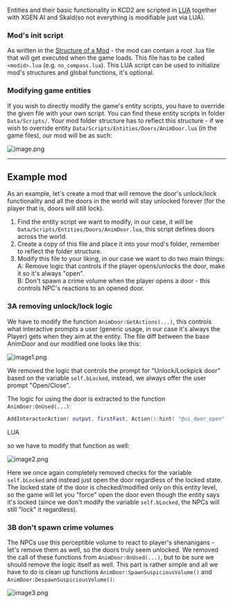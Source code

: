 Entities and their basic functionality in KCD2 are scripted in [LUA](https://www.lua.org/start.html "null") together with XGEN AI and Skald(so not everything is modifiable just via LUA).

### Mod's init script

As written in the [Structure of a Mod](chrome-extension://pcmpcfapbekmbjjkdalcgopdkipoggdi/articles/KM-A-3/Structure-of-a-Mod "KM-A-3: Structure of a Mod") - the mod can contain a root .lua file that will get executed when the game loads. This file has to be called `<modid>.lua` (e.g. `no_compass.lua`). This LUA script can be used to initialize mod's structures and global functions, it's optional.

### Modifying game entities

If you wish to directly modify the game's entity scripts, you have to override the given file with your own script. You can find these entity scripts in folder `Data/Scripts/`. Your mod folder structure has to reflect this structure - if we wish to override entity `Data/Scripts/Entities/Doors/AnimDoor.lua` (in the game files), our mod will be as such:

![image.png](https://warhorse.youtrack.cloud/api/files/496-24?sign=MTc0NzYxMjgwMDAwMHwyLTB8NDk2LTI0fDNaWEhMNDhxVm0xcTdWMVBBMnBqQmQyZXhrcmNGcG1OdGVBcmliTlRBdVkNCg&updated=1736764331350)

___

## Example mod

As an example, let's create a mod that will remove the door's unlock/lock functionality and all the doors in the world will stay unlocked forever (for the player that is, doors will still lock).

1.  Find the entity script we want to modify, in our case, it will be `Data/Scripts/Entities/Doors/AnimDoor.lua`, this script defines doors across the world.
2.  Create a copy of this file and place it into your mod's folder, remember to reflect the folder structure.
3.  Modify this file to your liking, in our case we want to do two main things:  
    A: Remove logic that controls if the player opens/unlocks the door, make it so it's always "open".  
    B: Don't spawn a crime volume when the player opens a door - this controls NPC's reactions to an opened door.

### 3A removing unlock/lock logic

We have to modify the function `AnimDoor:GetActions(...)`, this controls what interactive prompts a user (generic usage, in our case it's always the Player) gets when they aim at the entity. The file diff between the base AnimDoor and our modified one looks like this:

![image1.png](https://warhorse.youtrack.cloud/api/files/496-28?sign=MTc0NzYxMjgwMDAwMHwyLTB8NDk2LTI4fGNLYThlZW5LQW5OU25sd0pzaFdXdjNZZFlIMWJYaFhHS1RLdjM5RjFGRzgNCg&updated=1736764331350)

We removed the logic that controls the prompt for "Unlock/Lockpick door" based on the variable `self.bLocked`, instead, we always offer the user prompt "Open/Close".

The logic for using the door is extracted to the function `AnimDoor:OnUsed(...)`:

```lua
AddInteractorAction( output, firstFast, Action():hint( "@ui_door_open" ):action( "use" ):func( AnimDoor.OnUsed ):interaction( inr_doorOpen ) )
```

LUA

so we have to modify that function as well:

![image2.png](https://warhorse.youtrack.cloud/api/files/496-29?sign=MTc0NzYxMjgwMDAwMHwyLTB8NDk2LTI5fEFDVXpVSm1uOTJ6b3VuNEtDaDVxNnJHdWFUM3dHZnhpMGk0eHNrNGlrOW8NCg&updated=1736764331350)

Here we once again completely removed checks for the variable `self.bLocked` and instead just open the door regardless of the locked state. The locked state of the door is checked/modified only on this entity level, so the game will let you "force" open the door even though the entity says it's locked (since we don't modify the variable `self.bLocked`, the NPCs will still "lock" it regardless).

### 3B don't spawn crime volumes

The NPCs use this perceptible volume to react to player's shenanigans - let's remove them as well, so the doors truly seem unlocked. We removed the call of these functions from `AnimDoor:OnUsed(...)`, but to be sure we should remove the logic itself as well. This part is rather simple and all we have to do is clean up functions `AnimDoor:SpawnSuspiciousVolume()` and `AnimDoor:DespawnSuspiciousVolume()`:

![image3.png](https://warhorse.youtrack.cloud/api/files/496-30?sign=MTc0NzYxMjgwMDAwMHwyLTB8NDk2LTMwfGhURU9VcXozdzVjeEQ4aGtmMTJUalk4WW9LUE1xWFFCQVFaX2xhYU85YWsNCg&updated=1736764331350)
